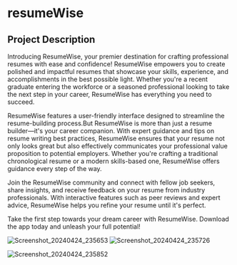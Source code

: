 # resumeWise

## Project Description

Introducing ResumeWise, your premier destination for crafting professional resumes with ease and confidence! ResumeWise empowers you to create polished and impactful resumes that showcase your skills, experience, and accomplishments in the best possible light. Whether you're a recent graduate entering the workforce or a seasoned professional looking to take the next step in your career, ResumeWise has everything you need to succeed.

ResumeWise features a user-friendly interface designed to streamline the resume-building process.But ResumeWise is more than just a resume builder—it's your career companion. With expert guidance and tips on resume writing best practices, ResumeWise ensures that your resume not only looks great but also effectively communicates your professional value proposition to potential employers. Whether you're crafting a traditional chronological resume or a modern skills-based one, ResumeWise offers guidance every step of the way.

Join the ResumeWise community and connect with fellow job seekers, share insights, and receive feedback on your resume from industry professionals. With interactive features such as peer reviews and expert advice, ResumeWise helps you refine your resume until it's perfect.

Take the first step towards your dream career with ResumeWise. Download the app today and unleash your full potential!



![Screenshot_20240424_235653](https://github.com/veerapatadia/resume_wise/assets/150000048/302f66a7-5a06-44b8-b07a-05853c4de40b)
![Screenshot_20240424_235726](https://github.com/veerapatadia/resume_wise/assets/150000048/1a08a81e-1b54-44de-909b-f78b3c1c78cb)

![Screenshot_20240424_235852](https://github.com/veerapatadia/resume_wise/assets/150000048/2ec511b9-8389-4d00-ac47-9d8542e104cd)











